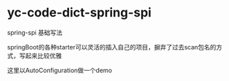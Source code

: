 # yc-code-dict-spring-spi

spring-spi 基础写法

springBoot的各种starter可以灵活的插入自己的项目，摒弃了过去scan包名的方式，写起来比较优雅

这里以AutoConfiguration做一个demo